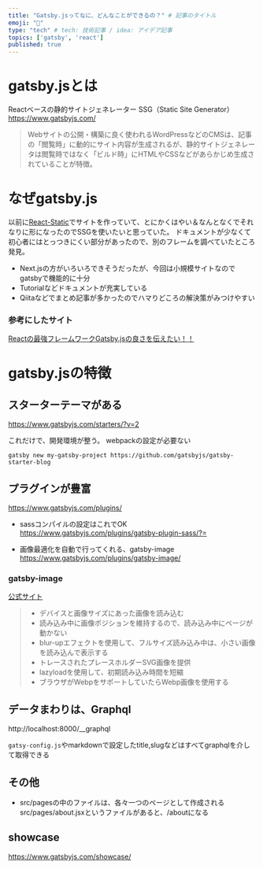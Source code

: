 ```yaml
---
title: "Gatsby.jsってなに、どんなことができるの？" # 記事のタイトル
emoji: "💬" 
type: "tech" # tech: 技術記事 / idea: アイデア記事
topics: ['gatsby', 'react'] 
published: true 
---
```


# gatsby.jsとは
Reactベースの静的サイトジェネレーター
SSG（Static Site Generator）
https://www.gatsbyjs.com/

> Webサイトの公開・構築に良く使われるWordPressなどのCMSは、記事の「閲覧時」に動的にサイト内容が生成されるが、静的サイトジェネレータは閲覧時ではなく「ビルド時」にHTMLやCSSなどがあらかじめ生成されていることが特徴。



# なぜgatsby.js
以前に[React-Static](https://github.com/react-static/react-static)でサイトを作っていて、とにかくはやい＆なんとなくでそれなりに形になったのでSSGを使いたいと思っていた。
ドキュメントが少なくて初心者にはとっつきにくい部分があったので、別のフレームを調べていたところ発見。

- Next.jsの方がいろいろできそうだったが、今回は小規模サイトなのでgatsbyで機能的に十分
- Tutorialなどドキュメントが充実している
- Qiitaなどでまとめ記事が多かったのでハマりどころの解決策がみつけやすい

### 参考にしたサイト
[Reactの最強フレームワークGatsby.jsの良さを伝えたい！！](https://qiita.com/hppRC/items/00739eaf9ae7fc95c1ca)



# gatsby.jsの特徴

## スターターテーマがある
https://www.gatsbyjs.com/starters/?v=2

これだけで、開発環境が整う。
webpackの設定が必要ない
```
gatsby new my-gatsby-project https://github.com/gatsbyjs/gatsby-starter-blog
```


## プラグインが豊富
https://www.gatsbyjs.com/plugins/

- sassコンパイルの設定はこれでOK
https://www.gatsbyjs.com/plugins/gatsby-plugin-sass/?=

- 画像最適化を自動で行ってくれる、gatsby-image
https://www.gatsbyjs.com/plugins/gatsby-image/

### gatsby-image
[公式サイト](https://using-gatsby-image.gatsbyjs.org/)
> - デバイスと画像サイズにあった画像を読み込む
> - 読み込み中に画像ポジションを維持するので、読み込み中にページが動かない
> - blur-upエフェクトを使用して、フルサイズ読み込み中は、小さい画像を読み込んで表示する
> - トレースされたプレースホルダーSVG画像を提供
> - lazyloadを使用して、初期読み込み時間を短縮
> - ブラウザがWebpをサポートしていたらWebp画像を使用する


## データまわりは、Graphql
http://localhost:8000/__graphql

`gatsy-config.js`やmarkdownで設定したtitle,slugなどはすべてgraphqlを介して取得できる


## その他

- src/pagesの中のファイルは、各々一つのページとして作成される
src/pages/about.jsxというファイルがあると、/aboutになる



## showcase
https://www.gatsbyjs.com/showcase/